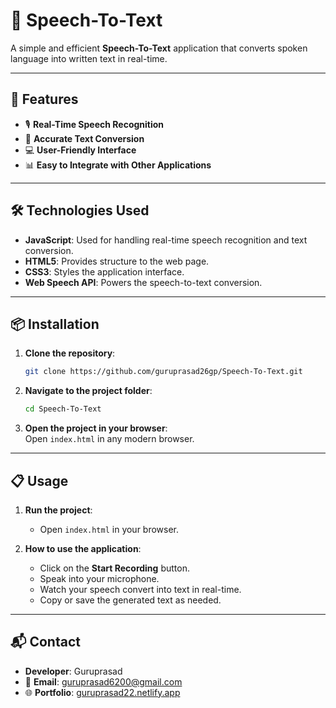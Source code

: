 # 📁 **Speech-To-Text**

A simple and efficient **Speech-To-Text** application that converts spoken language into written text in real-time.

---

## 🚀 **Features**

- 🎙️ **Real-Time Speech Recognition**  
- 📄 **Accurate Text Conversion**   
- 💻 **User-Friendly Interface**  
- 📊 **Easy to Integrate with Other Applications**  

---

## 🛠️ **Technologies Used**

- **JavaScript**: Used for handling real-time speech recognition and text conversion.
- **HTML5**: Provides structure to the web page.
- **CSS3**: Styles the application interface.
- **Web Speech API**: Powers the speech-to-text conversion.

---

## 📦 **Installation**

1. **Clone the repository**:
    ```bash
    git clone https://github.com/guruprasad26gp/Speech-To-Text.git
    ```

2. **Navigate to the project folder**:
    ```bash
    cd Speech-To-Text
    ```

3. **Open the project in your browser**:  
   Open `index.html` in any modern browser.

---

## 📋 **Usage**

1. **Run the project**:
    - Open `index.html` in your browser.
    
2. **How to use the application**:
    - Click on the **Start Recording** button.
    - Speak into your microphone.
    - Watch your speech convert into text in real-time.
    - Copy or save the generated text as needed.

---

## 📬 **Contact**

- **Developer**: Guruprasad  
- 📧 **Email**: [guruprasad6200@gmail.com](mailto:guruprasad6200@gmail.com)  
- 🌐 **Portfolio**: [guruprasad22.netlify.app](https://guruprasad22.netlify.app)  
